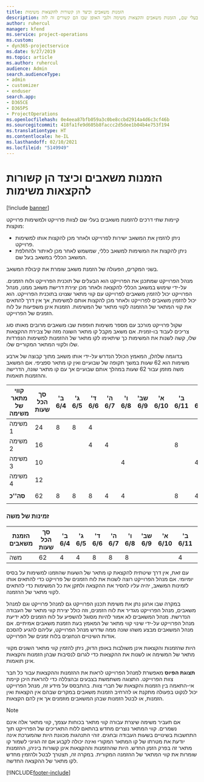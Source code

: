 ```yaml
---
title: הזמנות משאבים וכיצד הן קשורות להקצאות משימות
description: נושא זה מספק מידע אודות אופן הניהול של משאבים בעלי שם, הזמנות משאבים והקצאות משימה ולגבי האופן שבו הם קשורים זה לזה.
author: ruhercul
manager: kfend
ms.service: project-operations
ms.custom:
- dyn365-projectservice
ms.date: 9/27/2019
ms.topic: article
ms.author: ruhercul
audience: Admin
search.audienceType:
- admin
- customizer
- enduser
search.app:
- D365CE
- D365PS
- ProjectOperations
ms.openlocfilehash: 0e4eea87bfb059a3c0be8ccbd2914a4d6c3cf46b
ms.sourcegitcommit: 418fa1fe9d605b8faccc2d5dee1b04b4e753f194
ms.translationtype: HT
ms.contentlocale: he-IL
ms.lasthandoff: 02/10/2021
ms.locfileid: "5149949"
---
```

# <a name="resource-bookings-and-how-they-relate-to-task-assignments"></a>הזמנות משאבים וכיצד הן קשורות להקצאות משימות

[!include [banner](../includes/psa-now-project-operations.md)]

קיימות שתי דרכים להזמנת משאבים בעלי שם לצוות פרוייקט ולמשימות פרוייקט מוקצות:

- ניתן להזמין את המשאב ישירות לפרוייקט ולאחר מכן להקצות אותו למשימות פרוייקט.
- ניתן להקצות את המשימות למשאב כללי, שמשמש לאחר מכן לאיתור ולהחלפת המשאב הכללי במשאב בעל שם. 

בשני המקרים, הפעולה של הזמנת משאב שומרת את קיבולת המשאב.

מנהל הפרוייקט שמתכנן את הפרוייקט הוא הבעלים של תוכנית הפרוייקט ולוח הזמנים. על-ידי שימוש במשאב הכללי להקצאה ולאחר מכן יצירת דרישת משאב ממנו, מנהל הפרוייקט יכול להזמין משאבים לפרוייקט עם קווי מתאר שצוינו בתוכנית הפרוייקט. הוא יכול להזמין משאבים לפרוייקט ולאחר מכן להקצות אותם למשימות, אך אין דרך להתאים את קווי המתאר של ההזמנה לקווי מתאר של המשימות. הזמנות אינן משפיעות על לוח הזמנים של הפרוייקט.

שקול פרוייקט מורכב עם מספר משימות חופפות שבו משאבים מרובים מאותו סוג צריכים לעבוד בו-זמנית. אם משאב מקבל קו מתאר השונה מזה של צבירת ההקצאות שלו, קשה לשנות את המשימות כך שיתאימו לקו מתאר של ההזמנות למשימות הנפרדות שלו ולקווי המתאר המקוריים שלו.

בדוגמה שלהלן, המאמץ הכולל הנדרש על-ידי אותו משאב מתוך קבוצה של ארבע משימות הוא 62 שעות במשך תקופה של שבועיים ואין קו מתאר ספציפי. אם המשאב משה מוזמן עבור 62 שעות במהלך אותם שבועיים אך עם קו מתאר שונה, הדרישה וההזמנות תואמות.

| **קווי מתאר של משימה**    | **סך הכל שעות** | ב' 6/4 | ג' 6/5 | ד' 6/6 | ה' 6/7 | ו' 6/8 | שב' 6/9 | א' 6/10 | ב' 6/11 | ג' 6/12 | ד' 6/13 | ה' 6/14 | ו' 6/15 |
|----------------------|-----------------|--------|--------|--------|--------|--------|--------|---------|---------|---------|---------|---------|---------|
| משימה 1               | 24              | 8      | 8      | 4      |        |        |        |         |         |         | 4       |         |         |
| משימה 2               | 16              |        |        | 4      | 4      |        |        |         | 8       |         |         |         |         |
| משימה 3               | 10              |        |        |        |        | 4      |        |         |         | 4       |         | 2       |         |
| משימה 4               | 12              |        |        |        |        |        |        |         |         |         | 4       |         | 8       |
|                      |                 |        |        |        |        |        |        |         |         |         |         |         |         |
| **סה''כ**           | 62              | 8      | 8      | 8      | 4      | 4      |        |         | 8       | 4       | 8       | 2       | 8       |
|                      |                 |        |        |        |        |        |        |         |         |         |         |

### <a name="bobs-availability"></a>זמינות של משה
| **הזמנת משאבים** | **סך הכל שעות** | ב' 6/4 | ג' 6/5 | ד' 6/6 | ה' 6/7 | ו' 6/8 | שב' 6/9 | א' 6/10 | ב' 6/11 | ג' 6/12 | ד' 6/13 | ה' 6/14 | ו' 6/15 |
|------------------------|-----------------|--------|--------|--------|--------|--------|--------|---------|---------|---------|---------|---------|---------|
| משה                    | 62              | 4      | 4      | 8      | 8      | 8      |        |         | 4       | 4       | 8       | 8       | 6       |

עם זאת, אין דרך שיטתית להקצאת קו מתאר של השעות שהוזמנו למשימות על בסיס יומיומי. אם מנהל הפרוייקט רוצה לשנות את לוח הזמנים של פרוייקט כדי להתאים אותו לזמינות המשאב, יהיה עליו להסיר את ההקצאה ולתקן את כל המשימות כדי להתאים לקווי מתאר של ההזמנה.

במקרה שבו ארגון נתן את משימת תכנון הפרוייקט גם למנהל פרוייקט וגם למנהל משאבים, מנהל הפרוייקט מגדיר את לוח הזמנים, וזה כולל יצירת קווי מתאר של העבודה הנדרשת. מנהל המשאבים לא אמור להיות מסוגל להשפיע על לוח הזמנים ללא ידיעת מנהל הפרוייקט על-ידי שינוי קווי מתאר של המאמץ בעת הזמנת משאבים אמיתיים. אם מנהל המשאבים מבצע משהו שונה ממה שדרש מנהל הפרוייקט, עליהם להגיע להסכם אודות השינויים הנחוצים בלוח זמנים של הפרוייקט.

היות שהזמנות והקצאות אינן משולבות באופן הדוק, ניתן להזמין קווי מתאר השונים מקווי מתאר של המשימה או לשנות את ההקצאות כדי לגרום לנסיבות שבהן הזמנות והקצאות אינן תואמות.

**תצוגת הפיוס** מאפשרת למנהל הפרוייקט לראות את ההזמנות וההקצאות עבור כל חבר צוות הפרוייקט. התצוגה משתמשת בצבעים ובהצללה כדי להראות היכן קיימת אי-התאמה בין הזמנות והקצאות של חברי צוות. בהתבסס על מידע זה, מנהל הפרוייקט יכול לנקוט בפעולה מתקנת או להרחיב הזמנות משאבים במקרים שבהם אין הקצאות ואין הזמנות, או לבטל הזמנות שבהן המשאבים מוזמנים אך אין להם הקצאות.

> [!NOTE]
> אם תעביר משימה שיצרת עבורה קווי מתאר בכוחות עצמך, קווי מתאר אלה אינם נשמרים. קווי המתאר נוצרים מחדש בהתאם ללוח התאריכים של הפרוייקט תוך התחשבות בשינויים בשעות העבודה ובחגים. זוהי התנהגות מכוונת היות שהמערכת אינה יודעת את מטרתו של קו המתאר המקורי ואינה יכולה לקבוע אם זה הגיוני לשמור קו מתאר זה בפרק הזמן החדש. היות שההזמנות וההקצאות אינן קשורות ביניהן, ההזמנות שומרות את קווי המתאר של ההזמנה המקורית. במקרה זה, תצטרך לבטל ולהזמין מחדש לקו מתאר של ההקצאה החדשה.



[!INCLUDE[footer-include](../includes/footer-banner.md)]